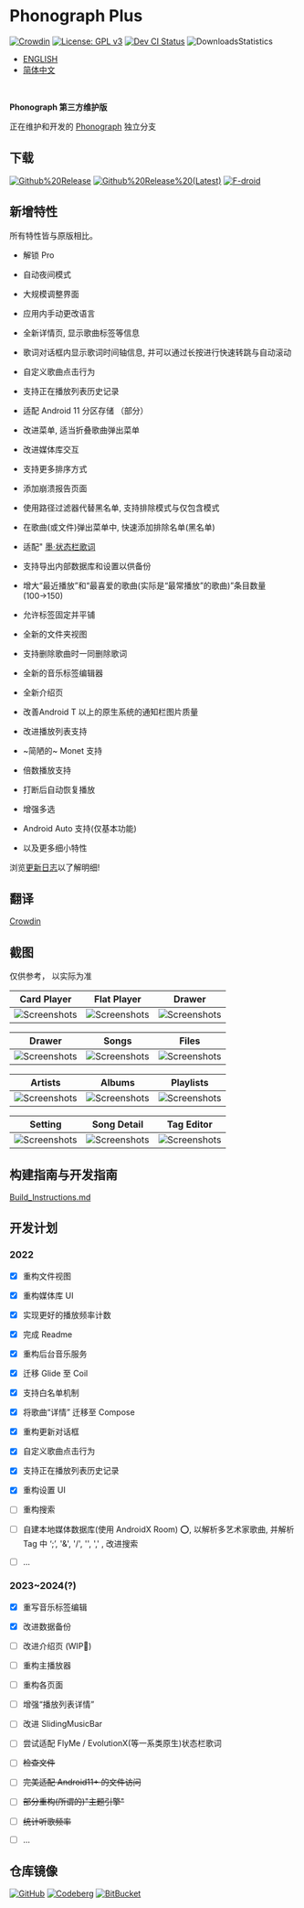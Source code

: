 # Phonograph Plus

[![Crowdin](https://badges.crowdin.net/phonograph-plus/localized.svg)](https://crowdin.com/project/phonograph-plus)
[![License: GPL v3](https://img.shields.io/badge/License-GPL%20v3-blue.svg)](https://github.com/chr56/Phonograph_Plus/blob/release/LICENSE.txt)
[<img src="https://github.com/chr56/Phonograph_Plus/actions/workflows/dev.yml/badge.svg" alt="Dev CI Status">](https://github.com/chr56/Phonograph_Plus/actions/workflows/dev.yml)
![DownloadsStatistics](https://img.shields.io/github/downloads/chr56/Phonograph_Plus/total)

- [ENGLISH](./README.md)
- [简体中文](./README_ZH.md)

<br/>

**Phonograph 第三方维护版**

正在维护和开发的 [Phonograph](https://github.com/kabouzeid/Phonograph) 独立分支



## **下载**

[<img src="https://img.shields.io/github/v/release/chr56/phonograph_plus?label=Github%20Release" alt="Github%20Release">](https://github.com/chr56/Phonograph_Plus/releases/latest)
[<img src="https://img.shields.io/github/v/release/chr56/phonograph_plus?label=Github%20Release%20(Latest)&include_prereleases" alt="Github%20Release%20(Latest)">](https://github.com/chr56/Phonograph_Plus/releases/)
[<img src="https://img.shields.io/github/v/release/chr56/phonograph_plus?label=F-droid" alt="F-droid">](https://f-droid.org/packages/player.phonograph.plus/)


## **新增特性**

所有特性皆与原版相比。

- 解锁 Pro

- 自动夜间模式

- 大规模调整界面

- 应用内手动更改语言

- 全新详情页, 显示歌曲标签等信息

- 歌词对话框内显示歌词时间轴信息, 并可以通过长按进行快速转跳与自动滚动

- 自定义歌曲点击行为

- 支持正在播放列表历史记录

- 适配 Android 11 分区存储 （部分）

- 改进菜单, 适当折叠歌曲弹出菜单

- 改进媒体库交互

- 支持更多排序方式

- 添加崩溃报告页面

- 使用路径过滤器代替黑名单, 支持排除模式与仅包含模式

- 在歌曲(或文件)弹出菜单中, 快速添加排除名单(黑名单)

- 适配" [墨·状态栏歌词](https://github.com/Block-Network/StatusBarLyric)

- 支持导出内部数据库和设置以供备份

- 增大“最近播放”和“最喜爱的歌曲(实际是“最常播放”的歌曲)”条目数量(100→150)

- 允许标签固定并平铺

- 全新的文件夹视图

- 支持删除歌曲时一同删除歌词

- 全新的音乐标签编辑器

- 全新介绍页

- 改善Android T 以上的原生系统的通知栏图片质量

- 改进播放列表支持

- ~简陋的~ Monet 支持

- 倍数播放支持

- 打断后自动恢复播放

- 增强多选

- Android Auto 支持(仅基本功能)

- 以及更多细小特性

浏览[更新日志](https://phonographplus.github.io/changelogs/changeslogs/changelog-ZH-CN.html)以了解明细!

## **翻译**

[Crowdin](https://crowdin.com/project/phonograph-plus)

## **截图**

仅供参考， 以实际为准

|                                           Card Player                                           |                                           Flat Player                                           |                                           Drawer                                            |
|:-----------------------------------------------------------------------------------------------:|:-----------------------------------------------------------------------------------------------:|:-------------------------------------------------------------------------------------------:|
| ![Screenshots](fastlane/metadata/android/en-US/images/phoneScreenshots/CardPlayer.jpg?raw=true) | ![Screenshots](fastlane/metadata/android/en-US/images/phoneScreenshots/FlatPlayer.jpg?raw=true) | ![Screenshots](fastlane/metadata/android/en-US/images/phoneScreenshots/Drawer.jpg?raw=true) |

|                                           Drawer                                            |                                             Songs                                             |                                             Files                                             |
|:-------------------------------------------------------------------------------------------:|:---------------------------------------------------------------------------------------------:|:---------------------------------------------------------------------------------------------:|
| ![Screenshots](fastlane/metadata/android/en-US/images/phoneScreenshots/Drawer.jpg?raw=true) | ![Screenshots](fastlane/metadata/android/en-US/images/phoneScreenshots/SongPage.jpg?raw=true) | ![Screenshots](fastlane/metadata/android/en-US/images/phoneScreenshots/FilePage.jpg?raw=true) |

|                                             Artists                                             |                                             Albums                                             |                                             Playlists                                             |
|:-----------------------------------------------------------------------------------------------:|:----------------------------------------------------------------------------------------------:|:-------------------------------------------------------------------------------------------------:|
| ![Screenshots](fastlane/metadata/android/en-US/images/phoneScreenshots/ArtistPage.jpg?raw=true) | ![Screenshots](fastlane/metadata/android/en-US/images/phoneScreenshots/AlbumPage.jpg?raw=true) | ![Screenshots](fastlane/metadata/android/en-US/images/phoneScreenshots/PlaylistPage.jpg?raw=true) |

|                                           Setting                                            |                                           Song Detail                                           |                                           Tag Editor                                           |
|:--------------------------------------------------------------------------------------------:|:-----------------------------------------------------------------------------------------------:|:----------------------------------------------------------------------------------------------:|
| ![Screenshots](fastlane/metadata/android/en-US/images/phoneScreenshots/Setting.jpg?raw=true) | ![Screenshots](fastlane/metadata/android/en-US/images/phoneScreenshots/SongDetail.jpg?raw=true) | ![Screenshots](fastlane/metadata/android/en-US/images/phoneScreenshots/TagEditor.jpg?raw=true) |

## **构建指南与开发指南**

[Build_Instructions.md](docs/Build_Instructions.md)

## **开发计划**

### **2022**

- [x] 重构文件视图

- [x] 重构媒体库 UI

- [x] 实现更好的播放频率计数

- [x] 完成 Readme

- [x] 重构后台音乐服务

- [x] 迁移 Glide 至 Coil

- [x] 支持白名单机制

- [x] 将歌曲“详情” 迁移至 Compose

- [x] 重构更新对话框

- [x] 自定义歌曲点击行为

- [x] 支持正在播放列表历史记录

- [x] 重构设置 UI

- [ ] 重构搜索

- [ ] 自建本地媒体数据库(使用 AndroidX Room) ⭕, 以解析多艺术家歌曲, 并解析 Tag 中 ‘;’, '&', '/', '\', ',' , 改进搜索

- [ ] ...

### **2023~2024(?)**

- [x] 重写音乐标签编辑

- [x] 改进数据备份

- [ ] 改进介绍页 (WIP🚧)

- [ ] 重构主播放器

- [ ] 重构各页面

- [ ] 增强“播放列表详情”

- [ ] 改进 SlidingMusicBar

- [ ] 尝试适配 FlyMe / EvolutionX(等一系类原生)状态栏歌词

- [ ] <del>检查文件 </del>

- [ ] <del>完美适配 Android11+ 的文件访问 </del>

- [ ] <del>部分重构(所谓的)"主题引擎" </del>

- [ ] <del>统计听歌频率 </del>

- [ ] ...

## **仓库镜像**

[![GitHub](https://img.shields.io/badge/Git-Github-Blue)](https://github.com/chr56/Phonograph_Plus/)
[![Codeberg](https://img.shields.io/badge/Git-Codeberg-Blue)](https://codeberg.org/PhonographPlus/Phonograph_Plus)
[![BitBucket](https://img.shields.io/badge/Git-BitBucket-Blue)](https://bitbucket.org/phonograph-plus/phonograph_plus/)
